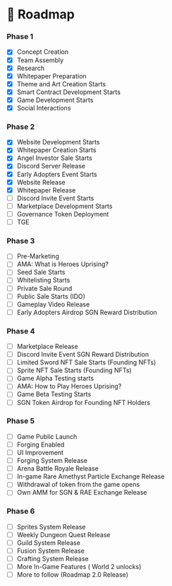 # 💎 Roadmap

### Phase 1

* [x] Concept Creation
* [x] Team Assembly
* [x] Research
* [x] Whitepaper Preparation
* [x] Theme and Art Creation Starts
* [x] Smart Contract Development Starts
* [x] Game Development Starts
* [x] Social Interactions

### Phase 2

* [x] Website Development Starts
* [x] Whitepaper Creation Starts
* [x] Angel Investor Sale Starts
* [x] Discord Server Release
* [x] Early Adopters Event Starts
* [x] Website Release
* [x] Whitepaper Release
* [ ] Discord Invite Event Starts&#x20;
* [ ] Marketplace Development Starts
* [ ] Governance Token Deployment
* [ ] TGE

### Phase 3

* [ ] Pre-Marketing
* [ ] AMA: What is Heroes Uprising?
* [ ] Seed Sale Starts
* [ ] Whitelisting Starts
* [ ] Private Sale Round
* [ ] Public Sale Starts (IDO)
* [ ] Gameplay Video Release
* [ ] Early Adopters Airdrop SGN Reward Distribution

### Phase 4

* [ ] Marketplace Release
* [ ] Discord Invite Event SGN Reward Distribution
* [ ] Limited Sword NFT Sale Starts (Founding NFTs)
* [ ] Sprite NFT Sale Starts (Founding NFTs)
* [ ] Game Alpha Testing starts
* [ ] AMA: How to Play Heroes Uprising?
* [ ] Game Beta Testing Starts
* [ ] SGN Token Airdrop for Founding NFT Holders

### Phase 5

* [ ] Game Public Launch
* [ ] Forging Enabled
* [ ] UI Improvement
* [ ] Forging System Release
* [ ] Arena Battle Royale Release
* [ ] In-game Rare Amethyst Particle Exchange Release
* [ ] Withdrawal of token from the game opens
* [ ] Own AMM for SGN & RAE Exchange Release

### Phase 6

* [ ] Sprites System Release
* [ ] Weekly Dungeon Quest Release
* [ ] Guild System Release
* [ ] Fusion System Release
* [ ] Crafting System Release
* [ ] More In-Game Features ( World 2 unlocks)
* [ ] More to follow (Roadmap 2.0 Release)
